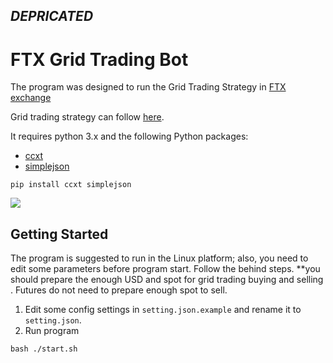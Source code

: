 ## ***DEPRICATED***
# FTX Grid Trading Bot

The program was designed to run the Grid Trading Strategy in [FTX exchange](https://ftx.com/#a=1815639)
 
Grid trading strategy can follow [here](https://www.gridtradingcourse.com/articles/what-is-grid-trading.php).


It requires python 3.x and the following Python packages:
* [ccxt](https://github.com/ccxt/ccxt)
* [simplejson](https://pypi.org/project/simplejson/)
```
pip install ccxt simplejson
```
![](https://github.com/HenrisonTao/ftx_grid_trading_bot/blob/master/sample.png)

## Getting Started
The program is suggested to run in the Linux platform; also, you need to edit some parameters before program start. Follow the behind steps. 
**you should prepare the enough USD and spot for grid trading buying and selling . Futures do not need to prepare enough spot to sell.
1. Edit some config settings in `setting.json.example` and rename it to `setting.json`.
2. Run program
```
bash ./start.sh
```
